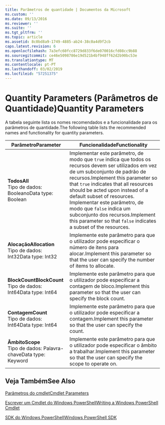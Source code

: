 ```yaml
---
title: Parâmetros de quantidade | Documentos da Microsoft
ms.custom: ''
ms.date: 09/13/2016
ms.reviewer: ''
ms.suite: ''
ms.tgt_pltfrm: ''
ms.topic: article
ms.assetid: 8c0bd8a9-1749-4885-ab24-38c0a4d9f2cb
caps.latest.revision: 6
ms.openlocfilehash: 7a3efc60fcc8729d833f6de070016cfd08cc9b88
ms.sourcegitcommit: ce46e5098786e19d521b4bf948ff62d2b90bc53e
ms.translationtype: MT
ms.contentlocale: pt-PT
ms.lasthandoff: 03/02/2019
ms.locfileid: "57251375"
---
```

# <a name="quantity-parameters"></a><span data-ttu-id="7e167-102">Quantity Parameters (Parâmetros de Quantidade)</span><span class="sxs-lookup"><span data-stu-id="7e167-102">Quantity Parameters</span></span>

<span data-ttu-id="7e167-103">A tabela seguinte lista os nomes recomendados e a funcionalidade para os parâmetros de quantidade.</span><span class="sxs-lookup"><span data-stu-id="7e167-103">The following table lists the recommended names and functionality for quantity parameters.</span></span>

|<span data-ttu-id="7e167-104">Parâmetro</span><span class="sxs-lookup"><span data-stu-id="7e167-104">Parameter</span></span>|<span data-ttu-id="7e167-105">Funcionalidade</span><span class="sxs-lookup"><span data-stu-id="7e167-105">Functionality</span></span>|
|---|---|
|<span data-ttu-id="7e167-106">**Todos**</span><span class="sxs-lookup"><span data-stu-id="7e167-106">**All**</span></span><br><span data-ttu-id="7e167-107">Tipo de dados: Booleano</span><span class="sxs-lookup"><span data-stu-id="7e167-107">Data type: Boolean</span></span>|<span data-ttu-id="7e167-108">Implementar este parâmetro, de modo que `true` indica que todos os recursos devem ser utilizados em vez de um subconjunto de padrão de recursos.</span><span class="sxs-lookup"><span data-stu-id="7e167-108">Implement this parameter so that `true` indicates that all resources should be acted upon instead of a default subset of resources.</span></span> <span data-ttu-id="7e167-109">Implementar este parâmetro, de modo que `false` indica um subconjunto dos recursos.</span><span class="sxs-lookup"><span data-stu-id="7e167-109">Implement this parameter so that `false` indicates a subset of the resources.</span></span>|
|<span data-ttu-id="7e167-110">**Alocação**</span><span class="sxs-lookup"><span data-stu-id="7e167-110">**Allocation**</span></span><br><span data-ttu-id="7e167-111">Tipo de dados: Int32</span><span class="sxs-lookup"><span data-stu-id="7e167-111">Data type: Int32</span></span>|<span data-ttu-id="7e167-112">Implemente este parâmetro para que o utilizador pode especificar o número de itens para alocar.</span><span class="sxs-lookup"><span data-stu-id="7e167-112">Implement this parameter so that the user can specify the number of items to allocate.</span></span>|
|<span data-ttu-id="7e167-113">**BlockCount**</span><span class="sxs-lookup"><span data-stu-id="7e167-113">**BlockCount**</span></span><br><span data-ttu-id="7e167-114">Tipo de dados: Int64</span><span class="sxs-lookup"><span data-stu-id="7e167-114">Data type: Int64</span></span>|<span data-ttu-id="7e167-115">Implemente este parâmetro para que o utilizador pode especificar a contagem de bloco.</span><span class="sxs-lookup"><span data-stu-id="7e167-115">Implement this parameter so that the user can specify the block count.</span></span>|
|<span data-ttu-id="7e167-116">**Contagem**</span><span class="sxs-lookup"><span data-stu-id="7e167-116">**Count**</span></span><br><span data-ttu-id="7e167-117">Tipo de dados: Int64</span><span class="sxs-lookup"><span data-stu-id="7e167-117">Data type: Int64</span></span>|<span data-ttu-id="7e167-118">Implemente este parâmetro para que o utilizador pode especificar a contagem.</span><span class="sxs-lookup"><span data-stu-id="7e167-118">Implement this parameter so that the user can specify the count.</span></span>|
|<span data-ttu-id="7e167-119">**Âmbito**</span><span class="sxs-lookup"><span data-stu-id="7e167-119">**Scope**</span></span><br><span data-ttu-id="7e167-120">Tipo de dados: Palavra-chave</span><span class="sxs-lookup"><span data-stu-id="7e167-120">Data type: Keyword</span></span>|<span data-ttu-id="7e167-121">Implemente este parâmetro para que o utilizador pode especificar o âmbito a trabalhar.</span><span class="sxs-lookup"><span data-stu-id="7e167-121">Implement this parameter so that the user can specify the scope to operate on.</span></span>|

## <a name="see-also"></a><span data-ttu-id="7e167-122">Veja Também</span><span class="sxs-lookup"><span data-stu-id="7e167-122">See Also</span></span>

[<span data-ttu-id="7e167-123">Parâmetros do cmdlet</span><span class="sxs-lookup"><span data-stu-id="7e167-123">Cmdlet Parameters</span></span>](./cmdlet-parameters.md)

[<span data-ttu-id="7e167-124">Escrever um Cmdlet do Windows PowerShell</span><span class="sxs-lookup"><span data-stu-id="7e167-124">Writing a Windows PowerShell Cmdlet</span></span>](./writing-a-windows-powershell-cmdlet.md)

[<span data-ttu-id="7e167-125">SDK do Windows PowerShell</span><span class="sxs-lookup"><span data-stu-id="7e167-125">Windows PowerShell SDK</span></span>](../windows-powershell-reference.md)
